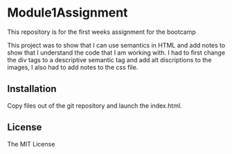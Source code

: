 # Module1Assignment
This repository is for the first weeks assignment for the bootcamp

This project was to show that I can use semantics in HTML and add notes to show that I understand the code that I am working with. I had to first change the div tags to a descriptive semantic tag and add alt discriptions to the images, I also had to add notes to the css file.

## Installation

Copy files out of the git repository and launch the index.html.

## License

The MIT License
